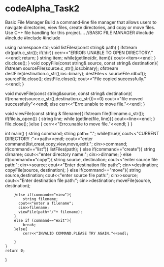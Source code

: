# codeAlpha_Task2
Basic File Manager Build a command-line file manager that allows users to navigate directories, view files, create directories, and copy or move files. Use C++ file handling for this project....
//BASIC FILE MANAGER
#include<iostream>
#include<fstream>
#include<string>
#include<cstdlib>

using namespace std;
void listFiles(const string& path) {
	ifstream dir(path.c_str());
	if(!dir){
		cerr<<"ERROR: UNABLE TO OPEN DIRECTORY."<<endl;
		return;
			}
			string item;
			while(getline(dir, item)){
				cout<<item<<endl;
			}
			dir.close();
}
void copyFile(const string& source, const string& destination){
	ifstream sourceFile(source.c_str(),ios::binary);
	ofstream destFile(destination.c_str(),ios::binary);
	destFile<< sourceFile.rdbuf();
	sourceFile.close();
	destFile.close();
	cout<<"File copied successfully." <<endl;
}

void moveFile(const string&source, const string& destination){
	if(rename(source.c_str(),destination.c_str())==0)
	cout<<"file moved successfully"<<endl;
	else
	cerr<<"Erro:unable  to move file."<<endl;
}

void viewFile(const string & filename){
	ifstream file(filename.c_str());
	if(file.is_open()) {
		string line;
		while (getline(file, line)){
			cout<<line<<endl;
		}
		file.close();
	}else {
		cerr<<"Erro:unable  to move file."<<endl;
	}
}

int main() {
	string command;
	string path= ".";
	while(true){
		cout<<"CURRENT DIRECTORY :"<<path<<endl;
		cout<<"enter command(list,creat,copy,view,move,exit):";
		cin>>command;
		if(command=="list"){
			listFiles(path);
		}
		else if(command=="create"){
			string dirname;
			cout<<"enter directory name:";
			cin>>dirname;
		}
		else if(command=="copy"){
			string source, destination;
			cout<<"enter source file path:";
			cin>>source;
			cout<<"Enter destination file path:";
			cin>>destination;
			copyFile(source, destination);
		}
		else if(command=="move"){
			string source,destination;
			cout<<"enter source file path:";
			cin>>source;
			cout<<"Enter destination file path:";
			cin>>destination;
			moveFile(source, destination);
			
		}else if(command=="view"){
			string filename;
		  cout<<"enter a filename";
		  cin>>filename;
		  viewFile(path+"/"+ filename);
		}
		else if (command=="exit"){
			break;
		}else{
			cerr<<"INVALID COMMAND.PLEASE TRY AGAIN."<<endl;
		
		}
	}
	return 0;
}

